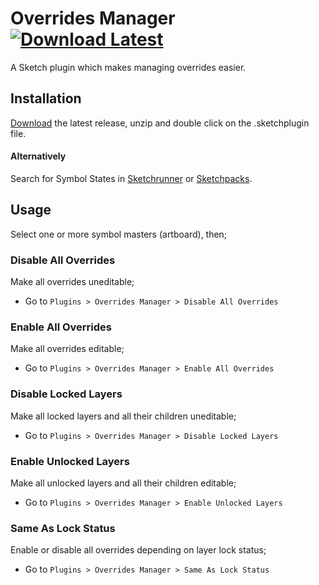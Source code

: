 # Overrides Manager [![Download Latest][image]][link]

[image]: https://img.shields.io/github/release/ozgurgunes/Sketch-Overrides-Manager.svg?label=Download%20Latest
[link]: https://github.com/ozgurgunes/Sketch-Overrides-Manager/releases/latest/download/overrides-manager.sketchplugin.zip

A Sketch plugin which makes managing overrides easier.

## Installation

[Download][] the latest release, unzip and double click on the .sketchplugin file.

[Download]: https://github.com/ozgurgunes/Sketch-Overrides-Manager/releases/latest/download/overrides-manager.sketchplugin.zip

#### Alternatively

Search for Symbol States in [Sketchrunner](http://sketchrunner.com/) or [Sketchpacks](https://sketchpacks.com/).

## Usage

Select one or more symbol masters (artboard), then;

### Disable All Overrides

Make all overrides uneditable;

* Go to ```Plugins > Overrides Manager > Disable All Overrides```

### Enable All Overrides

Make all overrides editable;

* Go to ```Plugins > Overrides Manager > Enable All Overrides```

### Disable Locked Layers

Make all locked layers and all their children uneditable;

* Go to ```Plugins > Overrides Manager > Disable Locked Layers```

### Enable Unlocked Layers

Make all unlocked layers and all their children editable;

* Go to ```Plugins > Overrides Manager > Enable Unlocked Layers```

### Same As Lock Status

Enable or disable all overrides depending on layer lock status;

* Go to ```Plugins > Overrides Manager > Same As Lock Status```

